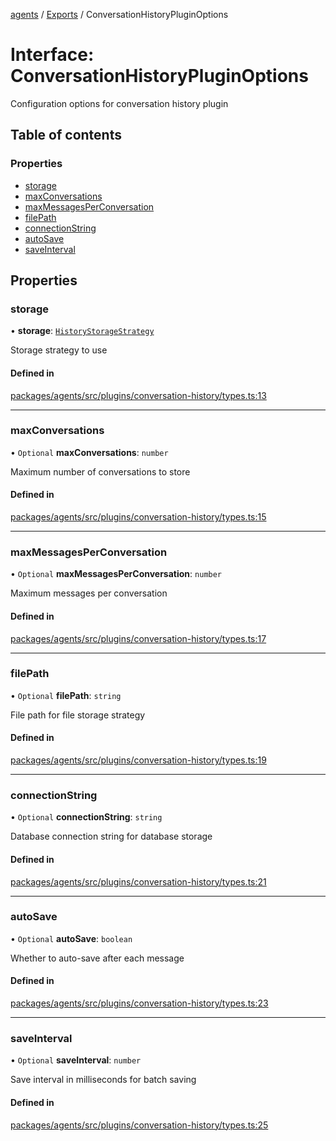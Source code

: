 <!-- 
 ⚠️  AUTO-GENERATED FILE - DO NOT EDIT MANUALLY
 This file is automatically generated by scripts/docs-generator.js
 To make changes, edit the source TypeScript files or update the generator script
-->

[agents](../../) / [Exports](../modules) / ConversationHistoryPluginOptions

# Interface: ConversationHistoryPluginOptions

Configuration options for conversation history plugin

## Table of contents

### Properties

- [storage](ConversationHistoryPluginOptions#storage)
- [maxConversations](ConversationHistoryPluginOptions#maxconversations)
- [maxMessagesPerConversation](ConversationHistoryPluginOptions#maxmessagesperconversation)
- [filePath](ConversationHistoryPluginOptions#filepath)
- [connectionString](ConversationHistoryPluginOptions#connectionstring)
- [autoSave](ConversationHistoryPluginOptions#autosave)
- [saveInterval](ConversationHistoryPluginOptions#saveinterval)

## Properties

### storage

• **storage**: [`HistoryStorageStrategy`](../modules#historystoragestrategy)

Storage strategy to use

#### Defined in

[packages/agents/src/plugins/conversation-history/types.ts:13](https://github.com/woojubb/robota/blob/69cbf57340262bed3ca42ae6af241896c191a29c/packages/agents/src/plugins/conversation-history/types.ts#L13)

___

### maxConversations

• `Optional` **maxConversations**: `number`

Maximum number of conversations to store

#### Defined in

[packages/agents/src/plugins/conversation-history/types.ts:15](https://github.com/woojubb/robota/blob/69cbf57340262bed3ca42ae6af241896c191a29c/packages/agents/src/plugins/conversation-history/types.ts#L15)

___

### maxMessagesPerConversation

• `Optional` **maxMessagesPerConversation**: `number`

Maximum messages per conversation

#### Defined in

[packages/agents/src/plugins/conversation-history/types.ts:17](https://github.com/woojubb/robota/blob/69cbf57340262bed3ca42ae6af241896c191a29c/packages/agents/src/plugins/conversation-history/types.ts#L17)

___

### filePath

• `Optional` **filePath**: `string`

File path for file storage strategy

#### Defined in

[packages/agents/src/plugins/conversation-history/types.ts:19](https://github.com/woojubb/robota/blob/69cbf57340262bed3ca42ae6af241896c191a29c/packages/agents/src/plugins/conversation-history/types.ts#L19)

___

### connectionString

• `Optional` **connectionString**: `string`

Database connection string for database storage

#### Defined in

[packages/agents/src/plugins/conversation-history/types.ts:21](https://github.com/woojubb/robota/blob/69cbf57340262bed3ca42ae6af241896c191a29c/packages/agents/src/plugins/conversation-history/types.ts#L21)

___

### autoSave

• `Optional` **autoSave**: `boolean`

Whether to auto-save after each message

#### Defined in

[packages/agents/src/plugins/conversation-history/types.ts:23](https://github.com/woojubb/robota/blob/69cbf57340262bed3ca42ae6af241896c191a29c/packages/agents/src/plugins/conversation-history/types.ts#L23)

___

### saveInterval

• `Optional` **saveInterval**: `number`

Save interval in milliseconds for batch saving

#### Defined in

[packages/agents/src/plugins/conversation-history/types.ts:25](https://github.com/woojubb/robota/blob/69cbf57340262bed3ca42ae6af241896c191a29c/packages/agents/src/plugins/conversation-history/types.ts#L25)
